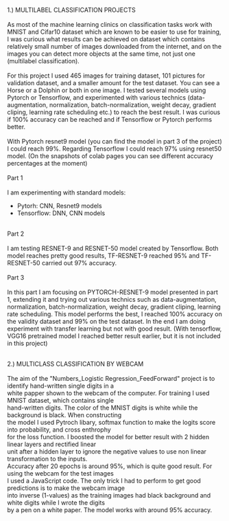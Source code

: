 1.) MULTILABEL CLASSIFICATION PROJECTS <br/>
<br/>
As most of the machine learning clinics on classification tasks work with MNIST and Cifar10 dataset which are known to be easier to use for training, I was curious
what results can be achieved on dataset which contains relatively small number of images downloaded from the internet, and on the images you can detect more objects at the same time, not just one (multilabel classification). <br/>
<br/>
For this project I used 465 images for training dataset, 101 pictures for validation dataset, and a smaller amount for the test dataset. You can see a Horse or a Dolphin or both in one image. I tested several models using Pytorch or Tensorflow, and experimented with various technics (data-augmentation, normalization, batch-normalization, weight decay, gradient cliping, learning rate scheduling etc.) to reach the best result. I was curious if 100% accuracy can be reached and if Tensorflow or Pytorch performs better. <br/>
<br/>
With Pytorch resnet9 model (you can find the model in part 3 of the project) I could reach 99%. Regarding Tensorflow  I could reach 97% using resnet50 model. (On the snapshots of colab pages you can see different accuracy percentages at the moment)<br/>
<br/>
Part 1<br/>
<br/>
I am experimenting with standard models:<br/>
- Pytorh: CNN, Resnet9 models<br/>
- Tensorflow: DNN, CNN models<br/>
<br/>
Part 2<br/>
<br/>
I am testing RESNET-9 and RESNET-50 model created by Tensorflow. Both model reaches pretty good results, TF-RESNET-9 reached 95% and TF-RESNET-50 carried out 97% accuracy.<br/>
<br/>
Part 3<br/>
<br/>
In this part I am focusing on PYTORCH-RESNET-9 model presented in part 1, extending it and trying out various technics such as data-augmentation, normalization, batch-normalization, weight decay, gradient cliping, learning rate scheduling. This model performs the best, I reached 100% accuracy on the validity dataset and 99% on the test dataset. In the end I am doing experiment with transfer learning but not with good result. (With tensorflow, VGG16 pretrained model I reached better result earlier, but it is not included in this project) <br/>
<br/>

2.) MULTICLASS CLASSIFICATION BY WEBCAM</br>
</br>
The aim of the "Numbers_Logistic Regression_FeedForward" project is to identify hand-written single digits in a   </br>
white papper shown to the webcam of the computer. For training I used MNIST dataset, which contains single </br>
hand-written digits. The color of the MNIST digits is white while the background is black. When constructing </br>
the model I used Pytroch libary, softmax function to make the logits score into probability, and cross enthrophy </br> 
for the loss function. I boosted the model for better result with 2 hidden linear layers and rectified linear </br> 
unit after a hidden layer to ignore the negative values to use non linear transformation to the inputs.</br> 
Accuracy after 20 epochs is around 95%, which is quite good result. For using the webcam for the test images </br>
I used a JavaScript code. The only trick I had to perform to get good predictions is to make the webcam image </br>
into inverse (1-values) as the training images had black background and white digits while I wrote the digits</br>
by a pen on a white paper. The model works with around 95% accuracy.



